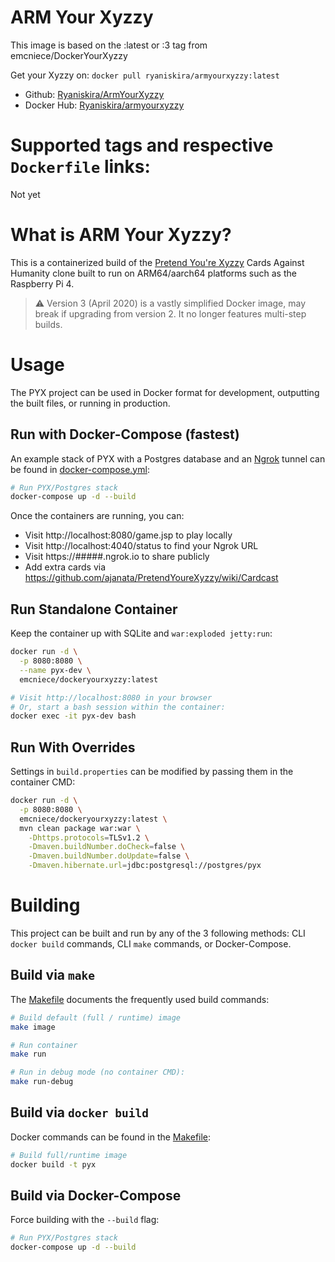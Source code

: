 # ARM Your Xyzzy
This image is based on the :latest or :3 tag from emcniece/DockerYourXyzzy

Get your Xyzzy on: `docker pull ryaniskira/armyourxyzzy:latest`

- Github: [Ryaniskira/ArmYourXyzzy](https://github.com/ryaniskira/ArmYourXyzzy)
- Docker Hub: [Ryaniskira/armyourxyzzy](https://hub.docker.com/repository/docker/ryaniskira/armyourxyzzy)


# Supported tags and respective `Dockerfile` links:

Not yet


# What is ARM Your Xyzzy?

This is a containerized build of the [Pretend You're Xyzzy](https://github.com/ajanata/PretendYoureXyzzy) Cards Against Humanity clone built to run on ARM64/aarch64 platforms such as the Raspberry Pi 4.

> ⚠ Version 3 (April 2020) is a vastly simplified Docker image, may break if upgrading from version 2. It no longer features multi-step builds.


# Usage

The PYX project can be used in Docker format for development, outputting the built files, or running in production.


## Run with Docker-Compose (fastest)

An example stack of PYX with a Postgres database and an [Ngrok](https://ngrok.com/) tunnel can be found in [docker-compose.yml](./docker-compose.yml):

```sh
# Run PYX/Postgres stack
docker-compose up -d --build
```

Once the containers are running, you can:

- Visit http://localhost:8080/game.jsp to play locally
- Visit http://localhost:4040/status to find your Ngrok URL
- Visit https://#####.ngrok.io to share publicly
- Add extra cards via https://github.com/ajanata/PretendYoureXyzzy/wiki/Cardcast


## Run Standalone Container

Keep the container up with SQLite and `war:exploded jetty:run`:

```sh
docker run -d \
  -p 8080:8080 \
  --name pyx-dev \
  emcniece/dockeryourxyzzy:latest

# Visit http://localhost:8080 in your browser
# Or, start a bash session within the container:
docker exec -it pyx-dev bash
```


## Run With Overrides

Settings in `build.properties` can be modified by passing them in the container CMD:

```sh
docker run -d \
  -p 8080:8080 \
  emcniece/dockeryourxyzzy:latest \
  mvn clean package war:war \
    -Dhttps.protocols=TLSv1.2 \
    -Dmaven.buildNumber.doCheck=false \
    -Dmaven.buildNumber.doUpdate=false \
    -Dmaven.hibernate.url=jdbc:postgresql://postgres/pyx
```


# Building

This project can be built and run by any of the 3 following methods: CLI `docker build` commands, CLI `make` commands, or Docker-Compose.


## Build via `make`

The [Makefile](./Makefile) documents the frequently used build commands:

```sh
# Build default (full / runtime) image
make image

# Run container
make run

# Run in debug mode (no container CMD):
make run-debug
```


## Build via `docker build`

Docker commands can be found in the [Makefile](./Makefile):

```sh
# Build full/runtime image
docker build -t pyx
```


## Build via Docker-Compose

Force building with the `--build` flag:

```sh
# Run PYX/Postgres stack
docker-compose up -d --build
```

